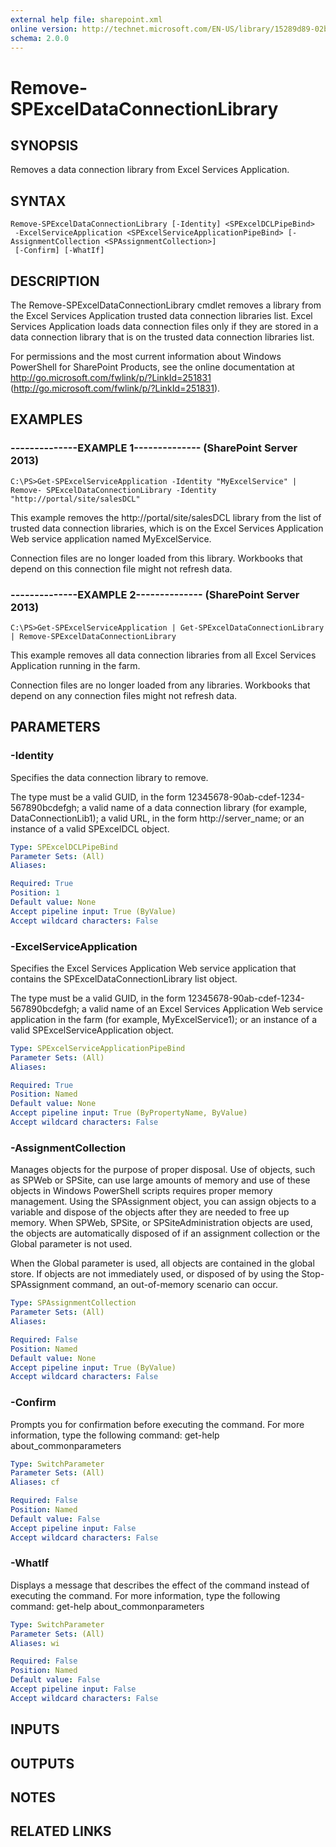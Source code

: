 ```yaml
---
external help file: sharepoint.xml
online version: http://technet.microsoft.com/EN-US/library/15289d89-02bb-4d34-abf8-6fb217ffe341(Office.15).aspx
schema: 2.0.0
---
```


# Remove-SPExcelDataConnectionLibrary

## SYNOPSIS
Removes a data connection library from Excel Services Application.

## SYNTAX

```
Remove-SPExcelDataConnectionLibrary [-Identity] <SPExcelDCLPipeBind>
 -ExcelServiceApplication <SPExcelServiceApplicationPipeBind> [-AssignmentCollection <SPAssignmentCollection>]
 [-Confirm] [-WhatIf]
```

## DESCRIPTION
The Remove-SPExcelDataConnectionLibrary cmdlet removes a library from the Excel Services Application trusted data connection libraries list. 
Excel Services Application loads data connection files only if they are stored in a data connection library that is on the trusted data connection libraries list.

For permissions and the most current information about Windows PowerShell for SharePoint Products, see the online documentation at http://go.microsoft.com/fwlink/p/?LinkId=251831 (http://go.microsoft.com/fwlink/p/?LinkId=251831).

## EXAMPLES

### --------------EXAMPLE 1-------------- (SharePoint Server 2013)
```
C:\PS>Get-SPExcelServiceApplication -Identity "MyExcelService" | Remove- SPExcelDataConnectionLibrary -Identity "http://portal/site/salesDCL"
```

This example removes the http://portal/site/salesDCL library from the list of trusted data connection libraries, which is on the Excel Services Application Web service application named MyExcelService.

Connection files are no longer loaded from this library.
Workbooks that depend on this connection file might not refresh data.

### --------------EXAMPLE 2-------------- (SharePoint Server 2013)
```
C:\PS>Get-SPExcelServiceApplication | Get-SPExcelDataConnectionLibrary | Remove-SPExcelDataConnectionLibrary
```

This example removes all data connection libraries from all Excel Services Application running in the farm.

Connection files are no longer loaded from any libraries.
Workbooks that depend on any connection files might not refresh data.

## PARAMETERS

### -Identity
Specifies the data connection library to remove.

The type must be a valid GUID, in the form 12345678-90ab-cdef-1234-567890bcdefgh; a valid name of a data connection library (for example, DataConnectionLib1); a valid URL, in the form http://server_name; or an instance of a valid SPExcelDCL object.

```yaml
Type: SPExcelDCLPipeBind
Parameter Sets: (All)
Aliases: 

Required: True
Position: 1
Default value: None
Accept pipeline input: True (ByValue)
Accept wildcard characters: False
```

### -ExcelServiceApplication
Specifies the Excel Services Application Web service application that contains the SPExcelDataConnectionLibrary list object.

The type must be a valid GUID, in the form 12345678-90ab-cdef-1234-567890bcdefgh; a valid name of an Excel Services Application Web service application in the farm (for example, MyExcelService1); or an instance of a valid SPExcelServiceApplication object.

```yaml
Type: SPExcelServiceApplicationPipeBind
Parameter Sets: (All)
Aliases: 

Required: True
Position: Named
Default value: None
Accept pipeline input: True (ByPropertyName, ByValue)
Accept wildcard characters: False
```

### -AssignmentCollection
Manages objects for the purpose of proper disposal.
Use of objects, such as SPWeb or SPSite, can use large amounts of memory and use of these objects in Windows PowerShell scripts requires proper memory management.
Using the SPAssignment object, you can assign objects to a variable and dispose of the objects after they are needed to free up memory.
When SPWeb, SPSite, or SPSiteAdministration objects are used, the objects are automatically disposed of if an assignment collection or the Global parameter is not used.

When the Global parameter is used, all objects are contained in the global store.
If objects are not immediately used, or disposed of by using the Stop-SPAssignment command, an out-of-memory scenario can occur.

```yaml
Type: SPAssignmentCollection
Parameter Sets: (All)
Aliases: 

Required: False
Position: Named
Default value: None
Accept pipeline input: True (ByValue)
Accept wildcard characters: False
```

### -Confirm
Prompts you for confirmation before executing the command.
For more information, type the following command: get-help about_commonparameters

```yaml
Type: SwitchParameter
Parameter Sets: (All)
Aliases: cf

Required: False
Position: Named
Default value: False
Accept pipeline input: False
Accept wildcard characters: False
```

### -WhatIf
Displays a message that describes the effect of the command instead of executing the command.
For more information, type the following command: get-help about_commonparameters

```yaml
Type: SwitchParameter
Parameter Sets: (All)
Aliases: wi

Required: False
Position: Named
Default value: False
Accept pipeline input: False
Accept wildcard characters: False
```

## INPUTS

## OUTPUTS

## NOTES

## RELATED LINKS


